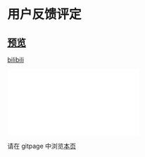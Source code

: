 # 用户反馈评定

## [预览](src/index.html)

[bilibili](https://www.bilibili.com/video/BV1JY4y177wE?share_source=copy_web)

<iframe src="//player.bilibili.com/player.html?aid=643387617&bvid=BV1JY4y177wE&cid=771964412&page=1" scrolling="no" border="0" frameborder="no" framespacing="0" allowfullscreen="true"> </iframe>

请在 gitpage 中浏览[本页](https://mekefly.github.io/quick-style/assess)
